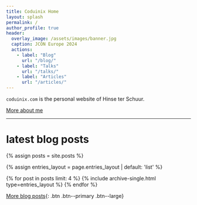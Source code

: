 ```yaml
---
title: Coduinix Home
layout: splash
permalink: /
author_profile: true
header:
  overlay_image: /assets/images/banner.jpg
  caption: JCON Europe 2024
  actions:
    - label: "Blog"
      url: "/blog/"
    - label: "Talks"
      url: "/talks/"
    - label: "Articles"
      url: "/articles/"
---
```

`coduinix.com` is the personal website of Hinse ter Schuur.

[More about me](about.md)

---

# latest blog posts

{% assign posts = site.posts %}

{% assign entries_layout = page.entries_layout | default: 'list' %}
<div class="entries-{{ entries_layout }}">
  {% for post in posts limit: 4 %}
    {% include archive-single.html type=entries_layout %}
  {% endfor %}
</div>

[More blog posts](/blog){: .btn .btn--primary .btn--large}